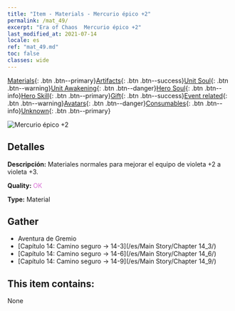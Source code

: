```yaml
---
title: "Item - Materials - Mercurio épico +2"
permalink: /mat_49/
excerpt: "Era of Chaos  Mercurio épico +2"
last_modified_at: 2021-07-14
locale: es
ref: "mat_49.md"
toc: false
classes: wide
---
```

 [Materials](/ItemsES/){: .btn .btn--primary}[Artifacts](/ItemsES/Artifacts/){: .btn .btn--success}[Unit Soul](/ItemsES/UnitSoul/){: .btn .btn--warning}[Unit Awakening](/ItemsES/UnitAwakening/){: .btn .btn--danger}[Hero Soul](/ItemsES/HeroSoul/){: .btn .btn--info}[Hero Skill](/ItemsES/HeroSkill/){: .btn .btn--primary}[Gift](/ItemsES/Gift/){: .btn .btn--success}[Event related](/ItemsES/Events/){: .btn .btn--warning}[Avatars](/ItemsES/Avatars/){: .btn .btn--danger}[Consumables](/ItemsES/Consumables/){: .btn .btn--info}[Unknown](/ItemsES/Unknown/){: .btn .btn--primary}

 ![Mercurio épico +2](/images/t/i_cailiao_shuiyin2.png)

## Detalles
 **Descripción:** Materiales normales para mejorar el equipo de violeta +2 a violeta +3.

 **Quality:** <span style="color: #DA70D6">OK</span>

 **Type:** Material

## Gather

*    Aventura de Gremio 
*    [Capítulo 14: Camino seguro -> 14-3](/es/Main Story/Chapter 14_3/) 
*    [Capítulo 14: Camino seguro -> 14-6](/es/Main Story/Chapter 14_6/) 
*    [Capítulo 14: Camino seguro -> 14-9](/es/Main Story/Chapter 14_9/) 

## This item contains:

  None

